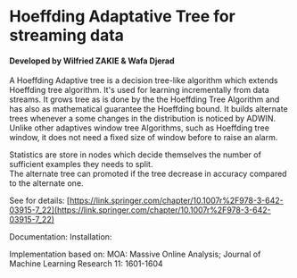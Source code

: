 # Hoeffding Adaptative Tree for streaming data

#### Developed by Wilfried ZAKIE & Wafa Djerad 

   A Hoeffding Adaptive tree is a decision tree-like algorithm which extends Hoeffding tree algorithm. 
It's used for learning incrementally from data streams. 
It grows tree as is done by the the Hoeffding Tree Algorithm and has also as mathematical guarantee the Hoeffding bound. 
It builds alternate trees whenever a some changes in the distribution is noticed by ADWIN. Unlike other adaptives window tree Algorithms, such as Hoeffding tree window, it does not need a fixed size of window before to raise an alarm.

Statistics are store in nodes which decide themselves the number of sufficient examples they needs to split.  
The alternate tree can promoted if the tree decrease in accuracy compared to the alternate one.

See for details: [https://link.springer.com/chapter/10.1007r%2F978-3-642-03915-7_22](https://link.springer.com/chapter/10.1007r%2F978-3-642-03915-7_22)

Documentation:
Installation:


Implementation based on: MOA: Massive Online Analysis; Journal of Machine Learning Research 11: 1601-1604
